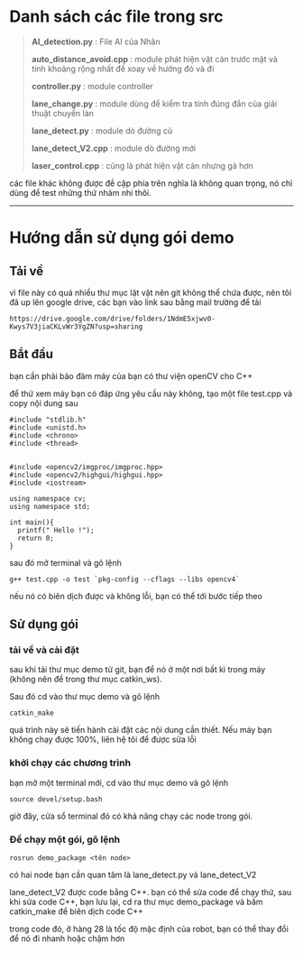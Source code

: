 # Danh sách các file trong src
> **AI_detection.py** : File AI của Nhân
> 
> **auto_distance_avoid.cpp** : module phát hiện vật cản trước mặt và tính khoảng rộng nhất để xoay về hướng đó và đi
> 
> **controller.py** : module controller
> > 
> **lane_change.py** : module dùng để kiểm tra tính đúng đắn của giải thuật chuyển làn
> > 
> **lane_detect.py** : module dò đường cũ
> > 
> **lane_detect_V2.cpp** : module dò đường mới
> > 
> **laser_control.cpp** : cũng là phát hiện vật cản nhưng gà hơn

các file khác không được đề cập phía trên nghĩa là không quan trọng, nó chỉ dùng để test những thứ nhảm nhí thôi.

  - - - -
# Hướng dẫn sử dụng gói demo

## Tải về 
vì file này có quá nhiều thư mục lặt vặt nên git không thể chứa được, nên tôi đã up lên google drive, các bạn vào link sau bằng mail trường để tải 

```shell
https://drive.google.com/drive/folders/1NdmE5xjwv0-Kwys7V3jiaCKLvWr3YgZN?usp=sharing
```

## Bắt đầu
bạn cần phải bảo đảm máy của bạn có thư viện openCV cho C++

để thử xem máy bạn có đáp ứng yêu cầu này không, tạo một file test.cpp và copy nội dung sau

```shell
#include "stdlib.h"
#include <unistd.h>
#include <chrono>
#include <thread>


#include <opencv2/imgproc/imgproc.hpp>
#include <opencv2/highgui/highgui.hpp>
#include <iostream>

using namespace cv;
using namespace std;

int main(){
  printf(" Hello !");
  return 0;
}
```
sau đó mở terminal và gõ lệnh 

```shell
g++ test.cpp -o test `pkg-config --cflags --libs opencv4`
```

nếu nó có biên dịch được và không lỗi, bạn có thể tới bước tiếp theo

## Sử dụng gói
### tải về và cài đặt

sau khi tải thư mục demo từ git, bạn để nó ở một nơi bất kì trong máy (không nên để trong thư mục catkin_ws). 

Sau đó cd vào thư mục demo và gõ lệnh
```shell
catkin_make
```
quá trình này sẽ tiến hành cài đặt các nội dung cần thiết. Nếu máy bạn không chạy được 100%, liên hệ tôi để được sửa lỗi

### khởi chạy các chương trình

bạn mở một terminal mới, cd vào thư mục demo và gõ lệnh
```shell
source devel/setup.bash
```
giờ đây, cửa sổ terminal đó có khả năng chạy các node trong gói.
### Để chạy một gói, gõ lệnh
```shell
rosrun demo_package <tên node>
```
có hai node bạn cần quan tâm là lane_detect.py và lane_detect_V2

lane_detect_V2 được code bằng C++. bạn có thể sửa code để chạy thử, sau khi sửa code C++, bạn lưu lại, cd ra thư mục demo_package và bấm catkin_make để biên dịch code C++

trong code đó, ở hàng 28 là tốc độ mặc định của robot, bạn có thể thay đổi để nó đi nhanh hoặc chậm hơn
